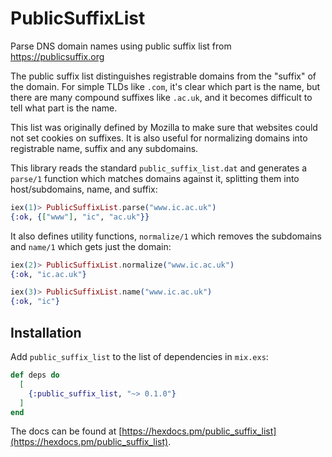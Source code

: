 # PublicSuffixList

Parse DNS domain names using public suffix list from https://publicsuffix.org

The public suffix list distinguishes registrable domains from the "suffix" of
the domain. For simple TLDs like `.com`, it's clear which part is the name, but
there are many compound suffixes like `.ac.uk`, and it becomes difficult to
tell what part is the name.

This list was originally defined by Mozilla to make sure that websites
could not set cookies on suffixes. It is also useful for normalizing
domains into registrable name, suffix and any subdomains.

This library reads the standard `public_suffix_list.dat` and generates
a `parse/1` function which matches domains against it, splitting them
into host/subdomains, name, and suffix:

```elixir
iex(1)> PublicSuffixList.parse("www.ic.ac.uk")
{:ok, {["www"], "ic", "ac.uk"}}
```

It also defines utility functions, `normalize/1` which removes the subdomains
and `name/1` which gets just the domain:

```elixir
iex(2)> PublicSuffixList.normalize("www.ic.ac.uk")
{:ok, "ic.ac.uk"}

iex(3)> PublicSuffixList.name("www.ic.ac.uk")
{:ok, "ic"}
```

## Installation

Add `public_suffix_list` to the list of dependencies in `mix.exs`:

```elixir
def deps do
  [
    {:public_suffix_list, "~> 0.1.0"}
  ]
end
```

The docs can be found at [https://hexdocs.pm/public_suffix_list](https://hexdocs.pm/public_suffix_list).
